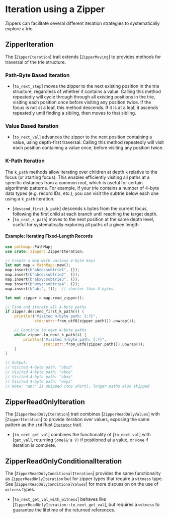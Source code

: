 # Iteration using a Zipper
Zippers can facilitate several different iteration strategies to systematically explore a trie.

## ZipperIteration

The [`ZipperIteration`] trait extends [`ZipperMoving`] to provides methods for traversal of the trie structure.

### Path-Byte Based Iteration

- [`to_next_step`] moves the zipper to the next existing position in the trie structure, regardless of whether it contains a value. Calling this method repeatedly will cycle through through all existing positions in the trie, visiting each position once before visiting any position twice.  If the focus is not at a leaf, this method descends.  If it is at a leaf, it ascends repeatedly until finding a sibling, then moves to that sibling.

### Value Based Iteration

- [`to_next_val`] advances the zipper to the next position containing a value, using depth-first traversal.  Calling this method repeatedly will visit each position containing a value once, before visiting any position twice.

### K-Path Iteration
The `k_path` methods allow iterating over children at depth `k` relative to the focus (or starting focus).  This enables efficiently visiting all paths at a specific distances from a common root, which is useful for certain algorithmic patterns.  For example, if your trie contains a number of 4-byte data types (e.g. record IDs, etc.), you can visit the subtrie below each one using a `k_path` iteration.

- [`descend_first_k_path`] descends `k` bytes from the current focus, following the first child at each branch until reaching the target depth.
- [`to_next_k_path`] moves to the next position at the same depth level, useful for systematically exploring all paths of a given length.

#### Example: Iterating Fixed-Length Records
```rust
use pathmap::PathMap;
use crate::zipper::ZipperIteration;

// Create a map with various 4-byte keys
let mut map = PathMap::new();
map.insert(b"abcd:subtrie1", ());
map.insert(b"abce:subtrie2", ());
map.insert(b"abxy:subtrie3", ());
map.insert(b"wxyz:subtrie4", ());
map.insert(b"ab:", ());  // shorter than 4 bytes

let mut zipper = map.read_zipper();

// Find and iterate all 4-byte paths
if zipper.descend_first_k_path(4) {
    println!("Visited 4-byte path: {:?}",
             std::str::from_utf8(zipper.path()).unwrap());

    // Continue to next 4-byte paths
    while zipper.to_next_k_path(4) {
        println!("Visited 4-byte path: {:?}",
                 std::str::from_utf8(zipper.path()).unwrap());
    }
}

// Output:
// Visited 4-byte path: "abcd"
// Visited 4-byte path: "abce"
// Visited 4-byte path: "abxy"
// Visited 4-byte path: "wxyz"
// Note: "ab:" is skipped (too short), longer paths also skipped
```

## ZipperReadOnlyIteration
The [`ZipperReadOnlyIteration`] trait combines [`ZipperReadOnlyValues`] with [`ZipperIteration`] to provide iteration over values, exposing the same pattern as the `std` Rust [`Iterator`](https://doc.rust-lang.org/std/iter/trait.Iterator.html) trait.

- [`to_next_get_val`] combines the functionality of [`to_next_val`] with [`get_val`], returning `Some(&'a V)` if positioned at a value, or `None` if iteration is complete.

## ZipperReadOnlyConditionalIteration
The [`ZipperReadOnlyConditionalIteration`] provides the same functionality as `ZipperReadOnlyIteration` but for zipper types that require a `witness` type.  See [`ZipperReadOnlyConditionalValues`] for more discussion on the use of `witness` types.

- [`to_next_get_val_with_witness`] behaves like [`ZipperReadOnlyIteration::to_next_get_val`], but requires a `witness` to guarantee the lifetime of the returned references.
